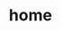 ---
title: home
layout: page
hero:
  name: CodeBuff
  text: 🥱
  tagline: |
    Hi 打工人
  image:
    src: /brain.png
    alt: CodeBuff
  actions:
    - theme: brand
      text: 开始打工
      link: /workbench
    # - theme: alt
    #   text: notes
    #   link: /notes/
---